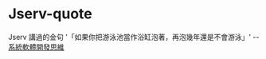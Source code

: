 # Jserv-quote
Jserv 講過的金句
'「如果你把游泳池當作浴缸泡著，再泡幾年還是不會游泳」' --[系統軟體開發思維](https://hackmd.io/@sysprog/concepts?stext=23%3A35%3A0%3A1743079843%3A86l312)
